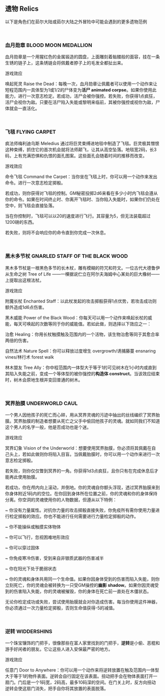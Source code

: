 ## 遗物 Relics

以下是角色们在茹尔大陆或茹尔大陆之外冒险中可能会遇到的更多遗物范例

 

### 血月勋章 BLOOD MOON MEDALLION

血月勋章是一个用猩红色的金属锻造的圆盘，上面雕刻着骷髅般的面容，挂在一条生锈的链子上，这条锈链会将佩戴者脖子上的毛发全都扯出来。

游戏效应

唤起死灵 Raise the
Dead：每晚一次，血月勋章让佩戴者可以使用一个动作来让短程范围内一具体型为1或1/2的尸体变为**活尸
animated
corpse**。如果你使用此能力，进行一次意志检定。若成功，活尸会被你强控。若失败，你获得1点疯狂，活尸会视你为敌。只要在活尸陷入失能或黎明来临前，其被你强控或视你为敌，尸体就会一直活化。

 

### 飞毯 FLYING CARPET

疯法师梅利迪乌斯 Meledius
通过将巨灵束缚进地毯中制造了飞毯。巨灵极其憎恨这种束缚，抓住它的首次机会就将法师颠飞，让其从高空坠落。地毯宽2码，长3码，上有充满恐惧和仇恨的面孔图案。这些面孔会随着时间的推移而改变。

游戏效应

命令飞毯 Command the
Carpet：当你坐在飞毯上时，你可以用一个动作来发出命令。进行一次意志检定掷骰。

若成功，则你获得对飞毯的控制。GM秘密投掷2d6来看在多少小时内飞毯会遵从你的命令。如果在时间终止时、你离开飞毯时、当你陷入失能时，如果你们仍处在空中，则飞毯会直接坠落。

当在你控制时，飞毯可以以20的速度进行飞行。其容量为5，但无法装载超过1200磅的东西。

若失败，则将不会响应你的命令直到你完成一次休息。

 

### 黑木多节杖 GNARLED STAFF OF THE BLACK WOOD

黑木多节杖是一根黑色多节的长木杖，雕有模糊的符咒和符文。一位古代大德鲁伊从生命之树
Tree of Life
——一棵据说伫立在阿尔夫海姆中心某处的巨大橡树——上提取出这根法杖。

游戏效应

附魔长杖 Enchanted
Staff：以此杖发起的攻击掷骰获得1点优势，若攻击成功则额外造成1d6点伤害。

黑木威能 Power of the Black
Wood：你每天可以用一个动作来唤起长杖的威能，每天可唤起的次数等同于你的威能值。若如此做，则选择以下效应之一：

治愈
Healing：你用长杖触摸触及范围内的一个活物，该生物治愈等同于其愈合率两倍的伤害。

自然法术 Nature Spell：你可以释放过度增生 overgrowth/诱捕藤蔓 ensnaring
vines/林行术 forest walk

林木盟友 Tree
Ally：你中程范围内一体型大于等于1的可见树木在1小时内或直到其陷入失能之前，变成一个等体型的被你强控的**构造体
construct**。当该效应结束时，树木会原地生根并变回普通的树木。

 

### 冥界胎膜 UNDERWORLD CAUL

一个男人因他孩子的死亡而心碎，用从冥界灵魂的污迹中抽出的丝线编织了冥界胎膜。冥界胎膜的制造者想要从死亡之父手中偷回他孩子的灵魂。就如同我们不知道这个男人的名字一般，他是否成功也是个迷。

游戏效应

冥界幻象 Vision of the
Underworld：想要使用冥界胎膜，你必须将其佩戴在自己头上，若如此做则你将陷入目盲。当佩戴胎膜时，你可以用一个动作来进行一次意志检定掷骰。

若失败，则你仅仅瞥到冥界的一角。你获得1d3点疯狂，且你只有在完成休息后才能再此使用胎膜。

若成功，你在颅内向上滚动，并倒地。你的灵魂自你额头浮现，透过冥界胎膜来到你身体附近1码内的空位。在你回到身体所在位置之前，你的灵魂和你的身体保持分离。你空洞的灵魂使用你的人物数据，但遵从以下特例：

~
你没有力量属性。对抗你力量的攻击掷骰直接失败，你免疫所有需你使用力量进行检定掷骰的效应。你也不能进行任何需要进行力量检定掷骰的动作。

~ 你不能操纵或触摸实体物体

~ 你可以飞行，忽视困难地形效应

~ 你可以穿过固体

~ 你免疫寒冷伤害，受到来自非银质武器的伤害减半

~ 你在阳光下处于脆弱状态

~
你的灵魂和身体共用同一个生命值。如果你因身体受到的伤害而陷入失能，则你立刻死亡，你的灵魂会被转换为一只受GM操控的**幽影
shadow**。如果你因灵魂受到的伤害陷入失能，你的灵魂被摧毁，你的身体在死亡前一直处在木僵状态。

无论你检定成功或失败，尝试使用胎膜就会对你造成伤害。每当你使用这件神器，你必须通过一次力量检定掷骰，否则生命值获得-5的减值。

 

### 逆转 WIDDERSHINS

一个珠宝镶饰的门把手，很像那些在富人家里找到的门把手，**逆转**是小偷、恶棍和游手好闲者的朋友。它让这些人进入安保最严密的地方。

游戏效应

任意门 Door to
Anywhere：你可以用一个动作来将逆转放置在触及范围内一体型大于等于1的物件表面。逆转会自行固定在该表面。扭动把手会在物体表面打开一扇门。门后是一个1码宽，2码高，最多10码深的空间。在门关上时，反方向扭动逆转会使这扇门消失，把手自你将其放置的表面脱落。
